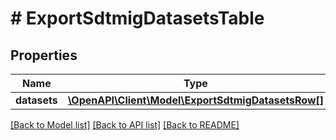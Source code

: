 # # ExportSdtmigDatasetsTable

## Properties

Name | Type | Description | Notes
------------ | ------------- | ------------- | -------------
**datasets** | [**\OpenAPI\Client\Model\ExportSdtmigDatasetsRow[]**](ExportSdtmigDatasetsRow.md) |  | [optional]

[[Back to Model list]](../../README.md#models) [[Back to API list]](../../README.md#endpoints) [[Back to README]](../../README.md)
